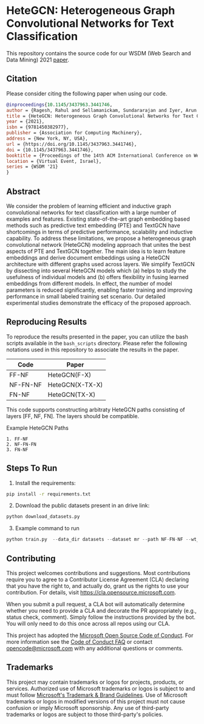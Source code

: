 # HeteGCN: Heterogeneous Graph Convolutional Networks for Text Classification

This repository contains the source code for our WSDM (Web Search and Data Mining) 2021 [paper](https://dl.acm.org/doi/10.1145/3437963.3441746).

## Citation

Please consider citing the following paper when using our code.

```bibtex
@inproceedings{10.1145/3437963.3441746,
author = {Ragesh, Rahul and Sellamanickam, Sundararajan and Iyer, Arun and Bairi, Ramakrishna and Lingam, Vijay},
title = {HeteGCN: Heterogeneous Graph Convolutional Networks for Text Classification},
year = {2021},
isbn = {9781450382977},
publisher = {Association for Computing Machinery},
address = {New York, NY, USA},
url = {https://doi.org/10.1145/3437963.3441746},
doi = {10.1145/3437963.3441746},
booktitle = {Proceedings of the 14th ACM International Conference on Web Search and Data Mining},
location = {Virtual Event, Israel},
series = {WSDM '21}
}
```


## Abstract
We consider the problem of learning efficient and inductive graph convolutional networks for text classification with a large number of examples and features. Existing state-of-the-art graph embedding based methods such as predictive text embedding (PTE) and TextGCN have shortcomings in terms of predictive performance, scalability and inductive capability. To address these limitations, we propose a heterogeneous graph convolutional network (HeteGCN) modeling approach that unites the best aspects of PTE and TextGCN together. The main idea is to learn feature embeddings and derive document embeddings using a HeteGCN architecture with different graphs used across layers. We simplify TextGCN by dissecting into several HeteGCN models which (a) helps to study the usefulness of individual models and (b) offers flexibility in fusing learned embeddings from different models. In effect, the number of model parameters is reduced significantly, enabling faster training and improving performance in small labeled training set scenario. Our detailed experimental studies demonstrate the efficacy of the proposed approach.

## Reproducing Results
To reproduce the results presented in the paper, you can utilize the bash scripts available in the `bash_scripts` directory. Please refer the following notations used in this repository to associate the results in the paper.

| Code | Paper |
| --- | --- |
| FF-NF | HeteGCN(F-X) |
| NF-FN-NF | HeteGCN(X-TX-X) |
| FN-NF | HeteGCN(TX-X) |

This code supports constructing arbitraty HeteGCN paths consisting of layers [FF, NF, FN]. The layers should be compatible. 

Example HeteGCN Paths
```
1. FF-NF
2. NF-FN-FN
3. FN-NF
```
 

## Steps To Run
1. Install the requirements:

```bash
pip install -r requirements.txt
```

2. Download the public datasets present in an drive link:
```python
python download_datasets.py
```

3. Example command to run
```python
python train.py  --data_dir datasets --dataset mr --path NF-FN-NF --wt_reg 10.0 --learning_rate 0.002 --dropout 0.25 --emb_reg 0.0 --FN_norm None --NF_norm sym --verbose
```

## Contributing

This project welcomes contributions and suggestions.  Most contributions require you to agree to a
Contributor License Agreement (CLA) declaring that you have the right to, and actually do, grant us
the rights to use your contribution. For details, visit <https://cla.opensource.microsoft.com>.

When you submit a pull request, a CLA bot will automatically determine whether you need to provide
a CLA and decorate the PR appropriately (e.g., status check, comment). Simply follow the instructions
provided by the bot. You will only need to do this once across all repos using our CLA.

This project has adopted the [Microsoft Open Source Code of Conduct](https://opensource.microsoft.com/codeofconduct/).
For more information see the [Code of Conduct FAQ](https://opensource.microsoft.com/codeofconduct/faq/) or
contact [opencode@microsoft.com](mailto:opencode@microsoft.com) with any additional questions or comments.

## Trademarks

This project may contain trademarks or logos for projects, products, or services. Authorized use of Microsoft
trademarks or logos is subject to and must follow
[Microsoft's Trademark & Brand Guidelines](https://www.microsoft.com/en-us/legal/intellectualproperty/trademarks/usage/general).
Use of Microsoft trademarks or logos in modified versions of this project must not cause confusion or imply Microsoft sponsorship.
Any use of third-party trademarks or logos are subject to those third-party's policies.